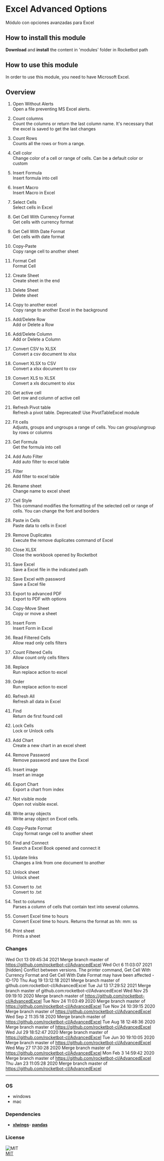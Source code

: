 



# Excel Advanced Options
  
Módulo con opciones avanzadas para Excel  

## How to install this module
  
__Download__ and __install__ the content in 'modules' folder in Rocketbot path  


## How to use this module
In order to use this module, you need to have Microsoft Excel.


## Overview


1. Open Without Alerts  
Open a file preventing MS Excel alerts.

2. Count columns  
Count the columns or return the last column name. It's necessary that the excel is saved to get the last changes

3. Count Rows  
Counts all the rows or from a range.

4. Cell color  
Change color of a cell or range of cells. Can be a default color or custom 

5. Insert Formula  
Insert formula into cell

6. Insert Macro  
Insert Macro in Excel

7. Select Cells  
Select cells in Excel

8. Get Cell With Currency Format  
Get cells with currency format

9. Get Cell With Date Format  
Get cells with date format

10. Copy-Paste  
Copy range cell to another sheet

11. Format Cell  
Format Cell

12. Create Sheet  
Create sheet in the end

13. Delete Sheet  
Delete sheet

14. Copy to another excel  
Copy range to another Excel in the background

15. Add/Delete Row  
Add or Delete a Row

16. Add/Delete Column  
Add or Delete a Column

17. Convert CSV to XLSX  
Convert a csv document to xlsx

18. Convert XLSX to CSV  
Convert a xlsx document to csv

19. Convert XLS to XLSX  
Convert a xls document to xlsx

20. Get active cell  
Get row and column of active cell

21. Refresh Pivot table  
Refresh a pivot table. Deprecated! Use PivotTableExcel module

22. Fit cells  
Adjusts, groups and ungroups a range of cells. You can group/ungroup by rows or columns

23. Get Formula  
Get the formula into cell

24. Add Auto Filter  
Add auto filter to excel table

25. Filter  
Add filter to excel table

26. Rename sheet  
Change name to excel sheet

27. Cell Style  
This command modifies the formatting of the selected cell or range of cells. You can change the font and borders

28. Paste in Cells  
Paste data to cells in Excel

29. Remove Duplicates  
Execute the remove duplicates command of Excel

30. Close XLSX  
Close the workbook opened by Rocketbot

31. Save Excel  
Save a Excel file in the indicated path

32. Save Excel with password  
Save a Excel file

33. Export to advanced PDF  
Export to PDF with options

34. Copy-Move Sheet  
Copy or move a sheet

35. Insert Form  
Insert Form in Excel

36. Read Filtered Cells  
Allow read only cells filters 

37. Count Filtered Cells  
Allow count only cells filters 

38. Replace  
Run replace action to excel 

39. Order  
Run replace action to excel 

40. Refresh All  
Refresh all data in Excel

41. Find  
Return de first found cell 

42. Lock Cells  
Lock or Unlock cells

43. Add Chart  
Create a new chart in an excel sheet

44. Remove Password  
Remove password and save the Excel

45. Insert image  
Insert an image

46. Export Chart  
Export a chart from index

47. Not visible mode  
Open not visible excel.

48. Write array objects  
Write array object on Excel cells.

49. Copy-Paste Format  
Copy format range cell to another sheet

50. Find and Connect  
Search a Excel Book opened and connect it

51. Update links  
Changes a link from one document to another

52. Unlock sheet  
Unlock sheet

53. Convert to .txt  
Convert to .txt

54. Text to columns  
Parses a column of cells that contain text into several columns.

55. Convert Excel time to hours  
Convert Excel time to hours. Returns the format as hh: mm: ss

56. Print sheet  
Prints a sheet  



### Changes
Wed Oct 13 09:45:34 2021  Merge branch master of https://github.com/rocketbot-cl/AdvancedExcel
Wed Oct 6 11:03:07 2021  
[hidden] Conflict between versions. The printer command, Get Cell With Currency Format and Get Cell With Date Format may
 have been affected - ID-170
Thu Aug 19 13:12:18 2021  Merge branch master of github.com:rocketbot-cl/AdvancedExcel
Tue 
Jul 13 17:29:52 2021  Merge branch master of github.com:rocketbot-cl/AdvancedExcel
Wed Nov 25 09:19:10 2020  Merge 
branch master of https://github.com/rocketbot-cl/AdvancedExcel
Tue Nov 24 11:03:49 2020  Merge branch master of 
https://github.com/rocketbot-cl/AdvancedExcel
Tue Nov 24 10:39:15 2020  Merge branch master of 
https://github.com/rocketbot-cl/AdvancedExcel
Wed Sep 2 11:35:18 2020  Merge branch master of 
https://github.com/rocketbot-cl/AdvancedExcel
Tue Aug 18 12:48:36 2020  Merge branch master of 
https://github.com/rocketbot-cl/AdvancedExcel
Wed Jul 29 18:52:47 2020  Merge branch master of 
https://github.com/rocketbot-cl/AdvancedExcel
Tue Jun 30 19:10:05 2020  Merge branch master of 
https://github.com/rocketbot-cl/AdvancedExcel
Wed May 27 17:30:28 2020  Merge branch master of 
https://github.com/rocketbot-cl/AdvancedExcel
Mon Feb 3 14:59:42 2020  Merge branch master of 
https://github.com/rocketbot-cl/AdvancedExcel
Thu Jan 23 11:05:28 2020  Merge branch master of 
https://github.com/rocketbot-cl/AdvancedExcel

----
### OS

- windows
- mac

### Dependencies
- [**xlwings**](https://pypi.org/project/xlwings/)- [**pandas**](https://pypi.org/project/pandas/)
### License
  
![MIT](https://camo.githubusercontent.com/107590fac8cbd65071396bb4d04040f76cde5bde/687474703a2f2f696d672e736869656c64732e696f2f3a6c6963656e73652d6d69742d626c75652e7376673f7374796c653d666c61742d737175617265)  
[MIT](http://opensource.org/licenses/mit-license.ph)